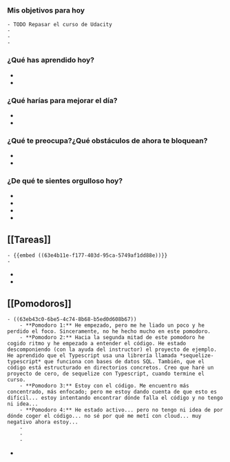 ### Mis objetivos para hoy
	- TODO Repasar el curso de Udacity
	-
	-
	-
### ¿Qué has aprendido hoy?
-
-
### ¿Qué harías para mejorar el día?
-
-
### ¿Qué te preocupa?¿Qué obstáculos de ahora te bloquean?
-
-
### ¿De qué te sientes orgulloso hoy?
-
-
-
-
## [[Tareas]]
	- {{embed ((63e4b11e-f177-403d-95ca-5749af1dd88e))}}
	-
-
-
## [[Pomodoros]]
	- ((63eb43c0-6be5-4c74-8b68-b5ed0d608b67))
		- **Pomodoro 1:** He empezado, pero me he liado un poco y he perdido el foco. Sinceramente, no he hecho mucho en este pomodoro.
		- **Pomodoro 2:** Hacia la segunda mitad de este pomodoro he cogido ritmo y he empezado a entender el código. He estado descomponiendo (con la ayuda del instructor) el proyecto de ejemplo. He aprendido que el Typescript usa una librería llamada *sequelize-typescript* que funciona con bases de datos SQL. También, que el código está estructurado en directorios concretos. Creo que haré un proyecto de cero, de sequelize con Typescript, cuando termine el curso.
		- **Pomodoro 3:** Estoy con el código. Me encuentro más concentrado, más enfocado; pero me estoy dando cuenta de que esto es difícil... estoy intentando encontrar dónde falla el código y no tengo ni idea...
		- **Pomodoro 4:** He estado activo... pero no tengo ni idea de por dónde coger el código... no sé por qué me metí con cloud... muy negativo ahora estoy...
		-
		-
		-
-